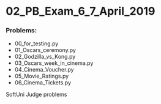 # 02_PB_Exam_6_7_April_2019

### Problems:
- 00_for_testing.py
- 01_Oscars_ceremony.py
- 02_Godzilla_vs_Kong.py
- 03_Oscars_week_in_cinema.py
- 04_Cinema_Voucher.py
- 05_Movie_Ratings.py
- 06_Cinema_Tickets.py


SoftUni Judge problems
